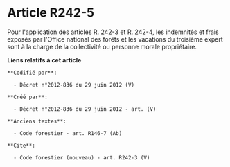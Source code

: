 # Article R242-5

Pour l'application des articles R. 242-3 et R. 242-4, les indemnités et frais exposés par l'Office national des forêts et les
vacations du troisième expert sont à la charge de la collectivité ou personne morale propriétaire.

**Liens relatifs à cet article**

	**Codifié par**:

	  - Décret n°2012-836 du 29 juin 2012 (V)

	**Créé par**:

	  - Décret n°2012-836 du 29 juin 2012 - art. (V)

	**Anciens textes**:

	  - Code forestier - art. R146-7 (Ab)

	**Cite**:

	  - Code forestier (nouveau) - art. R242-3 (V)
